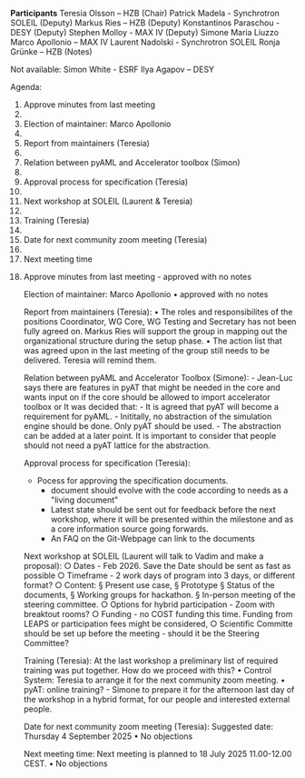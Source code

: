 **Participants**
Teresia Olsson – HZB (Chair)
Patrick Madela - Synchrotron SOLEIL (Deputy) 
Markus Ries – HZB (Deputy)
Konstantinos Paraschou - DESY (Deputy)
Stephen Molloy - MAX IV (Deputy) 
Simone Maria Liuzzo
Marco Apollonio – MAX IV 
Laurent Nadolski - Synchrotron SOLEIL
Ronja Grünke – HZB (Notes)

Not available:
Simon White - ESRF
Ilya Agapov – DESY


Agenda:
<ol>
<li>Approve minutes from last meeting<li>
<li>Election of maintainer: Marco Apollonio<li>
<li>Report from maintainers (Teresia)<li>
<li>Relation between pyAML and Accelerator toolbox (Simon)<li>
<li> Approval process for specification (Teresia)<li>
<li>Next workshop at SOLEIL (Laurent & Teresia)<li>
<li> Training (Teresia)<li>
<li>Date for next community zoom meeting (Teresia)<li>
<li>Next meeting time<li>





Approve minutes from last meeting
	-  approved with no notes 

Election of maintainer: Marco Apollonio
	• approved with no notes 
	
Report from maintainers (Teresia):
	• The roles and responsibilites of the positions Coordinator, WG Core, WG Testing and Secretary has not been fully agreed on. Markus Ries will support the group in mapping out the organizational structure during the setup phase. 
	• The action list that was agreed upon in the last meeting of the group still needs to be delivered. Teresia will remind them. 
	

Relation between pyAML and Accelerator Toolbox (Simone):
	- Jean-Luc says there are features in pyAT that might be needed in the core and wants input on if the core should be allowed to import accelerator toolbox or 
It was decided that:
	- It is agreed that pyAT will become a requirement for pyAML.
	- Inititally, no abstraction of the simulation engine should be done. Only pyAT should be used. 
	- The abstraction can be added at a later point. It is important to consider that people should not need a pyAT lattice for the abstraction. 
	
	
Approval process for specification (Teresia):
- Pocess for approving the specification documents. 
	- document should evolve with the code according to needs as a "living document"
	- Latest state should be sent out for feedback before the next workshop, where it will be presented within the milestone and as a core information source going forwards. 
	- An FAQ on the Git-Webpage can link to the documents
		
	
Next workshop at SOLEIL (Laurent will talk to Vadim and make a proposal):
		○ Dates - Feb 2026. Save the Date should be sent as fast as possible
		○ Timeframe - 2 work days of program into 3 days, or different format? 
		○ Content:
			§ Present use case, 
			§ Prototype
			§ Status of the documents, 
			§ Working groups for hackathon. 
			§ In-person meeting of the steering committee. 
		○ Options for hybrid participation - Zoom with breaktout rooms? 
		○ Funding - no COST funding this time. Funding from LEAPS or participation fees might be considered,
		○ Scientific Committe should be set up before the meeting - should it be the Steering Committee? 
		
		
Training (Teresia):
At the last workshop a preliminary list of required training was put together. How do we proceed with this?
	• Control System: Teresia to arrange it for the next community zoom meeting. 
	• pyAT: online training? - Simone to prepare it for the afternoon last day of the workshop in a hybrid format, for our people and interested external people.
	
	
Date for next community zoom meeting (Teresia):
Suggested date: Thursday 4 September 2025
	• No objections
	
Next meeting time:
Next meeting is planned to 18 July 2025 11.00-12.00 CEST.
	• No objections 
